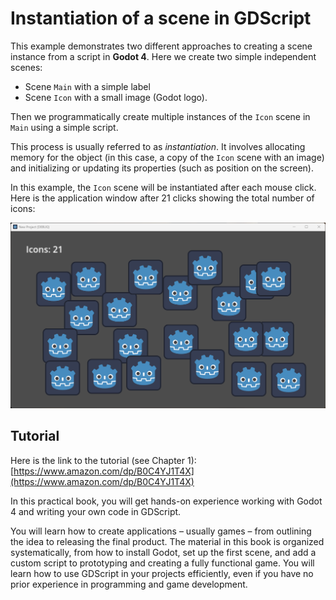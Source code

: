 # Instantiation of a scene in GDScript

This example demonstrates two different approaches to creating a scene instance from a script in **Godot 4**. Here we create two simple independent scenes:

- Scene `Main` with a simple label
- Scene `Icon` with a small image (Godot logo).

Then we programmatically create multiple instances of the `Icon` scene in `Main` using a simple script.

This process is usually referred to as *instantiation*. It involves allocating memory for the object (in this case, a copy of the `Icon` scene with an image) and initializing or updating its properties (such as position on the screen).

In this example, the `Icon` scene will be instantiated after each mouse click. Here is the application window after 21 clicks showing the total number of icons:

<p align="center">
<img src="images/Instantiation.png" alt="The application window after 21 clicks" width="520"/>
</p>

## Tutorial

Here is the link to the tutorial (see Chapter 1): [https://www.amazon.com/dp/B0C4YJ1T4X](https://www.amazon.com/dp/B0C4YJ1T4X)

In this practical book, you will get hands-on experience working with Godot 4 and writing your own code in GDScript.

You will learn how to create applications – usually games – from outlining the idea to releasing the final product. The material in this book is organized systematically, from how to install Godot, set up the first scene, and add a custom script to prototyping and creating a fully functional game. You will learn how to use GDScript in your projects efficiently, even if you have no prior experience in programming and game development.
